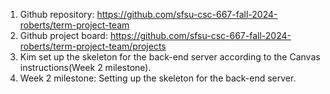 1. Github repository: https://github.com/sfsu-csc-667-fall-2024-roberts/term-project-team
2. Github project board: https://github.com/sfsu-csc-667-fall-2024-roberts/term-project-team/projects
3. Kim set up the skeleton for the back-end server according to the Canvas instructions(Week 2 milestone).
4. Week 2 milestone: Setting up the skeleton for the back-end server.